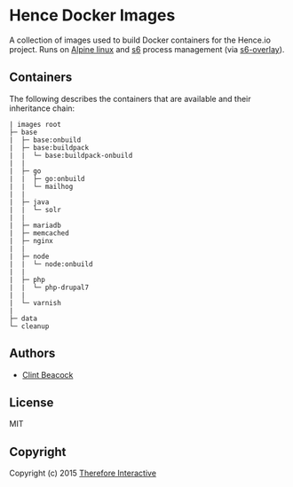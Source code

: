 # Hence Docker Images

A collection of images used to build Docker containers for the Hence.io project. Runs on [Alpine linux][alpinelinux] and [s6][s6] process management (via [s6-overlay][s6overlay]).

## Containers

The following describes the containers that are available and their inheritance chain:

```
| images root
├─ base
|  ├─ base:onbuild
|  ├─ base:buildpack
|  |  └─ base:buildpack-onbuild
|  |
|  ├─ go
|  |  ├─ go:onbuild
|  |  └─ mailhog
|  |
|  ├─ java
|  |  └─ solr
|  |
|  ├─ mariadb
|  ├─ memcached
|  ├─ nginx
|  |
|  ├─ node
|  |  └─ node:onbuild
|  |
|  ├─ php
|  |  └─ php-drupal7
|  |
|  └─ varnish
|
├─ data
└─ cleanup
```

[alpinelinux]: https://www.alpinelinux.org/
[s6]: http://skarnet.org/software/s6/
[s6overlay]: https://github.com/just-containers/s6-overlay

## Authors
* [Clint Beacock](https://github.com/clintbeacock)

## License
MIT

## Copyright
Copyright (c) 2015 [Therefore Interactive](http://therefore.ca)
